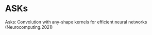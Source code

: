 # ASKs
Asks: Convolution with any-shape kernels for efficient neural networks (Neurocomputing.2021)
